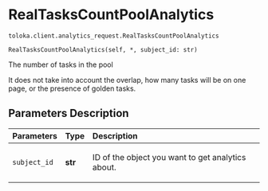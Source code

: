 # RealTasksCountPoolAnalytics
`toloka.client.analytics_request.RealTasksCountPoolAnalytics`

```
RealTasksCountPoolAnalytics(self, *, subject_id: str)
```

The number of tasks in the pool


It does not take into account the overlap, how many tasks will be on one page, or the presence of golden tasks.

## Parameters Description

| Parameters | Type | Description |
| :----------| :----| :-----------|
`subject_id`|**str**|<p>ID of the object you want to get analytics about.</p>
